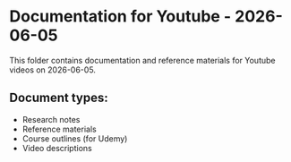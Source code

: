 # Documentation for Youtube - 2026-06-05

This folder contains documentation and reference materials for Youtube videos on 2026-06-05.

## Document types:
- Research notes
- Reference materials
- Course outlines (for Udemy)
- Video descriptions
